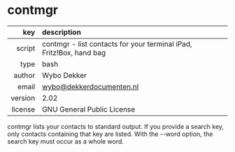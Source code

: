 # contmgr
|     key | description
|     ---:|:---
|  script | contmgr - list contacts for your terminal iPad, Fritz!Box, hand bag
|    type | bash
|  author | Wybo Dekker
|   email | wybo@dekkerdocumenten.nl
| version | 2.02
| license | GNU General Public License

contmgr lists your contacts to standard output. If you provide a search
key, only contacts containing that key are listed. With the --word option,
the search key must occur as a whole word.
